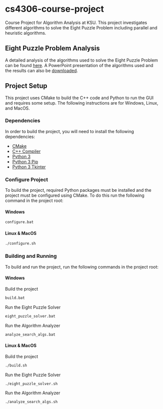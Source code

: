 # cs4306-course-project
Course Project for Algorithm Analysis at KSU. This project investigates different algorithms to solve the Eight Puzzle Problem including parallel and heuristic algorithms.

## Eight Puzzle Problem Analysis
A detailed analysis of the algorithms used to solve the Eight Puzzle Problem can be found [here](/docs/cs4306-course-project-report.md).
A PowerPoint presentation of the algorithms used and the results can also be [downloaded](https://github.com/danieltebor/cs4306-course-project/raw/main/docs/cs4306-course-project-presentation.pptx).

## Project Setup
This project uses CMake to build the C++ code and Python to run the GUI and requires some setup. The following instructions are for Windows, Linux, and MacOS.

### Dependencies
In order to build the project, you will need to install the following dependencies:
- [CMake](https://cmake.org/download/)
- [C++ Compiler](https://gcc.gnu.org/install/)
- [Python 3](https://www.python.org/downloads/)
- [Python 3 Pip](https://pip.pypa.io/en/stable/installation/)
- [Python 3 Tkinter](https://tkdocs.com/tutorial/install.html)

### Configure Project
To build the project, required Python packages must be installed and the project must be configured using CMake. To do this run the following command in the project root:

#### Windows
```bash
configure.bat
```
#### Linux & MacOS
```bash
./configure.sh
```

### Building and Running
To build and run the project, run the following commands in the project root:

#### Windows
Build the project
```bash
build.bat
```

Run the Eight Puzzle Solver
```bash
eight_puzzle_solver.bat
```

Run the Algorithm Analyzer
```bash
analyze_search_algs.bat
```

#### Linux & MacOS
Build the project
```bash
./build.sh
```

Run the Eight Puzzle Solver
```bash
./eight_puzzle_solver.sh
```

Run the Algorithm Analyzer
```bash
./analyze_search_algs.sh
```
